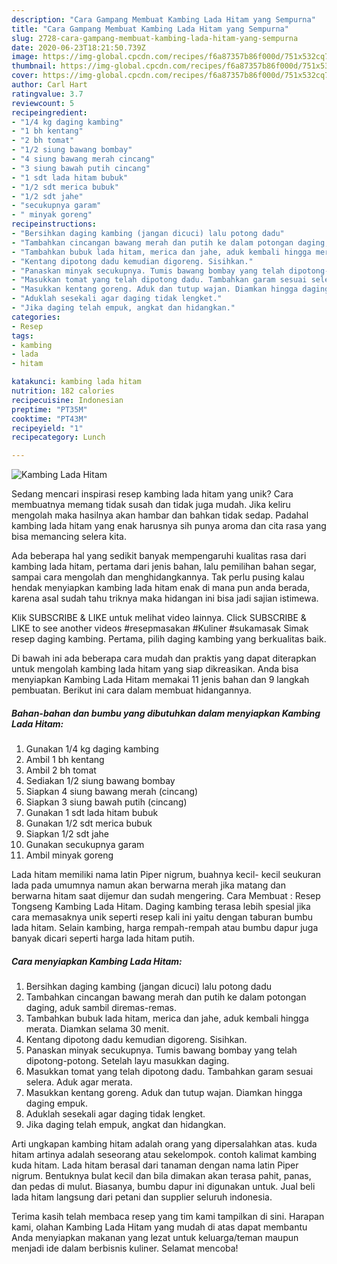 ```yaml
---
description: "Cara Gampang Membuat Kambing Lada Hitam yang Sempurna"
title: "Cara Gampang Membuat Kambing Lada Hitam yang Sempurna"
slug: 2728-cara-gampang-membuat-kambing-lada-hitam-yang-sempurna
date: 2020-06-23T18:21:50.739Z
image: https://img-global.cpcdn.com/recipes/f6a87357b86f000d/751x532cq70/kambing-lada-hitam-foto-resep-utama.jpg
thumbnail: https://img-global.cpcdn.com/recipes/f6a87357b86f000d/751x532cq70/kambing-lada-hitam-foto-resep-utama.jpg
cover: https://img-global.cpcdn.com/recipes/f6a87357b86f000d/751x532cq70/kambing-lada-hitam-foto-resep-utama.jpg
author: Carl Hart
ratingvalue: 3.7
reviewcount: 5
recipeingredient:
- "1/4 kg daging kambing"
- "1 bh kentang"
- "2 bh tomat"
- "1/2 siung bawang bombay"
- "4 siung bawang merah cincang"
- "3 siung bawah putih cincang"
- "1 sdt lada hitam bubuk"
- "1/2 sdt merica bubuk"
- "1/2 sdt jahe"
- "secukupnya garam"
- " minyak goreng"
recipeinstructions:
- "Bersihkan daging kambing (jangan dicuci) lalu potong dadu"
- "Tambahkan cincangan bawang merah dan putih ke dalam potongan daging, aduk sambil diremas-remas."
- "Tambahkan bubuk lada hitam, merica dan jahe, aduk kembali hingga merata. Diamkan selama 30 menit."
- "Kentang dipotong dadu kemudian digoreng. Sisihkan."
- "Panaskan minyak secukupnya. Tumis bawang bombay yang telah dipotong-potong. Setelah layu masukkan daging."
- "Masukkan tomat yang telah dipotong dadu. Tambahkan garam sesuai selera. Aduk agar merata."
- "Masukkan kentang goreng. Aduk dan tutup wajan. Diamkan hingga daging empuk."
- "Aduklah sesekali agar daging tidak lengket."
- "Jika daging telah empuk, angkat dan hidangkan."
categories:
- Resep
tags:
- kambing
- lada
- hitam

katakunci: kambing lada hitam 
nutrition: 182 calories
recipecuisine: Indonesian
preptime: "PT35M"
cooktime: "PT43M"
recipeyield: "1"
recipecategory: Lunch

---
```



![Kambing Lada Hitam](https://img-global.cpcdn.com/recipes/f6a87357b86f000d/751x532cq70/kambing-lada-hitam-foto-resep-utama.jpg)

Sedang mencari inspirasi resep kambing lada hitam yang unik? Cara membuatnya memang tidak susah dan tidak juga mudah. Jika keliru mengolah maka hasilnya akan hambar dan bahkan tidak sedap. Padahal kambing lada hitam yang enak harusnya sih punya aroma dan cita rasa yang bisa memancing selera kita.

Ada beberapa hal yang sedikit banyak mempengaruhi kualitas rasa dari kambing lada hitam, pertama dari jenis bahan, lalu pemilihan bahan segar, sampai cara mengolah dan menghidangkannya. Tak perlu pusing kalau hendak menyiapkan kambing lada hitam enak di mana pun anda berada, karena asal sudah tahu triknya maka hidangan ini bisa jadi sajian istimewa.

Klik SUBSCRIBE &amp; LIKE untuk melihat video lainnya. Click SUBSCRIBE &amp; LIKE to see another videos #resepmasakan #Kuliner #sukamasak Simak resep daging kambing. Pertama, pilih daging kambing yang berkualitas baik.


Di bawah ini ada beberapa cara mudah dan praktis yang dapat diterapkan untuk mengolah kambing lada hitam yang siap dikreasikan. Anda bisa menyiapkan Kambing Lada Hitam memakai 11 jenis bahan dan 9 langkah pembuatan. Berikut ini cara dalam membuat hidangannya.

<!--inarticleads1-->

##### Bahan-bahan dan bumbu yang dibutuhkan dalam menyiapkan Kambing Lada Hitam:

1. Gunakan 1/4 kg daging kambing
1. Ambil 1 bh kentang
1. Ambil 2 bh tomat
1. Sediakan 1/2 siung bawang bombay
1. Siapkan 4 siung bawang merah (cincang)
1. Siapkan 3 siung bawah putih (cincang)
1. Gunakan 1 sdt lada hitam bubuk
1. Gunakan 1/2 sdt merica bubuk
1. Siapkan 1/2 sdt jahe
1. Gunakan secukupnya garam
1. Ambil  minyak goreng


Lada hitam memiliki nama latin Piper nigrum, buahnya kecil- kecil seukuran lada pada umumnya namun akan berwarna merah jika matang dan berwarna hitam saat dijemur dan sudah mengering. Cara Membuat : Resep Tongseng Kambing Lada Hitam. Daging kambing terasa lebih spesial jika cara memasaknya unik seperti resep kali ini yaitu dengan taburan bumbu lada hitam. Selain kambing, harga rempah-rempah atau bumbu dapur juga banyak dicari seperti harga lada hitam putih. 

<!--inarticleads2-->

##### Cara menyiapkan Kambing Lada Hitam:

1. Bersihkan daging kambing (jangan dicuci) lalu potong dadu
1. Tambahkan cincangan bawang merah dan putih ke dalam potongan daging, aduk sambil diremas-remas.
1. Tambahkan bubuk lada hitam, merica dan jahe, aduk kembali hingga merata. Diamkan selama 30 menit.
1. Kentang dipotong dadu kemudian digoreng. Sisihkan.
1. Panaskan minyak secukupnya. Tumis bawang bombay yang telah dipotong-potong. Setelah layu masukkan daging.
1. Masukkan tomat yang telah dipotong dadu. Tambahkan garam sesuai selera. Aduk agar merata.
1. Masukkan kentang goreng. Aduk dan tutup wajan. Diamkan hingga daging empuk.
1. Aduklah sesekali agar daging tidak lengket.
1. Jika daging telah empuk, angkat dan hidangkan.


Arti ungkapan kambing hitam adalah orang yang dipersalahkan atas. kuda hitam artinya adalah seseorang atau sekelompok. contoh kalimat kambing kuda hitam. Lada hitam berasal dari tanaman dengan nama latin Piper nigrum. Bentuknya bulat kecil dan bila dimakan akan terasa pahit, panas, dan pedas di mulut. Biasanya, bumbu dapur ini digunakan untuk. Jual beli lada hitam langsung dari petani dan supplier seluruh indonesia. 

Terima kasih telah membaca resep yang tim kami tampilkan di sini. Harapan kami, olahan Kambing Lada Hitam yang mudah di atas dapat membantu Anda menyiapkan makanan yang lezat untuk keluarga/teman maupun menjadi ide dalam berbisnis kuliner. Selamat mencoba!
